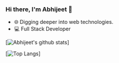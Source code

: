 ### Hi there, I'm Abhijeet 👋

- 🌐️ Digging deeper into web technologies.
- 💻️ Full Stack Developer


[![Abhijeet's github stats](https://github-readme-stats.vercel.app/api?username=Abhijeet199)]

[![Top Langs](https://github-readme-stats.vercel.app/api/top-langs/?username=Abhijeet199&layout=compact)]
